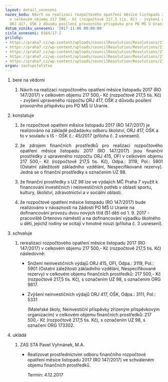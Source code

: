 ```yaml
---
layout: detail_usneseni
nazev_bodu: Návrh na realizaci rozpočtového opatření měsíce listopadu 2017 (RO 147/2017)
  v celkovém objemu 217 500,- Kč (rozpočtově 217,5 tis. Kč) - zvýšení upraveného rozpočtu
  ORJ 417, OŠK z důvodu posílení provozního příspěvku pro PO MŠ U Uranie.
datum_vzniku_usneseni: '2017-11-06 00:00:00'
cislo_usneseni: 0164/17-Z
prilohy:
- https://praha7.cz/wp-content/uploads/councilResolution/Resolutions/27006/export/Duvodovazprava~265308.docx
- https://praha7.cz/wp-content/uploads/councilResolution/Resolutions/27006/export/IS_OSK_45_2017_UUranie_skolkovne_prispevek_UR_11_2017~265307.docx
- https://praha7.cz/wp-content/uploads/councilResolution/Resolutions/27006/export/POMSUUraniezadostionavyseniprispevku~265306.pdf
- https://praha7.cz/wp-content/uploads/councilResolution/Resolutions/27006/export/Usneseni_R_MC_0960_17_R~265305.pdf
- https://praha7.cz/wp-content/uploads/councilResolution/Resolutions/27006/export/export~301077.pdf
organ: zastupitelstvo
---
```

<ol class="urzList_view" id="urzList">
<li id="" class="urzClass1"><span name="1">bere na vědomí</span> 
<ol class="urzOlClass">
<li id="" class="urzClass2" style="TEXT-ALIGN: left"><span><p>Návrh na realizaci rozpočtového opatření měsíce listopadu 2017 (RO 147/2017) v celkovém objemu 217 500,- Kč (rozpočtově 217,5 tis. Kč) - zvýšení upraveného rozpočtu ORJ 417, OŠK z důvodu posílení provozního příspěvku pro PO MŠ U Uranie.</p></span></li></ol></li>
<li id="" class="urzClass1"><span name="6">konstatuje</span> 
<ol id="" class="urzOlClass">
<li id="" class="urzClass2" style="TEXT-ALIGN: left"><span><p>že rozpočtové opatření měsíce listopadu 2017 (RO 147/2017)&nbsp;je realizováno na základě požadavku odboru školství, ORJ 417, OŠK a to v souladu s IS - OŠK č.: 45/2017 (příloha č. 2 usnesení).</p></span></li>
<li id="" class="urzClass2" style="TEXT-ALIGN: justify"><span><p style="TEXT-ALIGN: justify" data-mce-style="text-align: justify;">že zdrojem finančních prostředků pro realizaci rozpočtového opatření měsíce listopadu 2017 (RO 147/2017) jsou finanční prostředky z upraveného rozpočtu ORJ 415, OFI v celkovém objemu 217 500,- Kč (rozpočtově 217,5 tis. Kč), Odpa.: 3119, Pol.: 5901 (Ostatní záležitosti základního vzdělání, Nespecifikované rezervy). Jedná se o finanční prostředky s označením UZ 98.<br></p></span></li><li style="text-align: left;" id="" class="urzClass2"><span><p>že finanční prostředky s UZ 98 lze ve výdajích MČ Praha 7 využít k financování investičních i neinvestičních potřeb v oblasti sportu, kultury, školství, zdravotnictví a v sociální oblasti.</p></span></li><li style="text-align: left;" id="" class="urzClass2"><span><p>že rozpočtové opatření měsíce listopadu (RO 147/2017) bude realizováno v návaznosti na žádosti PO MŠ U Uranie na dofinancování provozu dvou nových tříd (51 dětí od 1. 9. 2017 - pracoviště Ortenovo náměstí) a na dofinancování výpadku školného u dětí, jejichž rodiny se ocitají v hmotné nouzi (příloha č. 3 usnesení).</p></span></li>
</ol></li>
<li id="" class="urzClass1"><span name="24">schvaluje</span> 
<ol id="" class="urzOlClass">
<li id="" class="urzClass2" style="TEXT-ALIGN: left"><span><p>rerealizaci rozpočtového opatření&nbsp;měsíce listopadu 2017 (RO 147/2017) v celkovém objemu 217 500,- Kč (rozpočtově 217,5 tis. Kč) následovně:</p></span>
<ul id="" class="urzUlClass">

<li id="" class="urzClass3" style="TEXT-ALIGN: left"><span><p>Snížení neinvestičních výdajů ORJ 415, OFI,&nbsp;Odpa.: 3119, Pol.: 5901 (Ostatní záležitosti základního vzdělání, Nespecifikované rezervy) v celkovém objemu finančních prostředků: 217 500,- Kč (rozpočtově 217,5 tis. Kč), s označením UZ 98, s označením ORG 9817.<br></p></span></li><li style="text-align: left;" id="" class="urzClass3"><span><p>Zvýšení neinvestičních výdajů ORJ 417, OŠK, Odpa.: 3111, Pol.: 5331<br></p><p>(Mateřské školy, Neinvestiční příspěvky zřízeným příspěvkovým organizacím) v celkovém objemu finančních prostředků: 217 500,- Kč (rozpočtově 217,5 tis. Kč), s označením UZ 98, s označení ORG 173302.</p></span></li></ul></li>
</ol></li><li class="urzClass1" id="urzUkoly"><span name="1">ukládá</span><ol class="urzOlClass"><li class="urzClass2"><span><p>ZAS STA Pavel Vyhnánek, M.A.</p></span><ul class="urzUlClass"><li class="urzClass3"><span><p>Realizovat prostřednictvím odboru finančního rozpočtové opatření měsíce listopadu 2017 (RO 147/2017) ve schváleném objemu finančních prostředků.</p></span><span class="urzUkolTermin">  Termín:&nbsp;4.12.2017</span></li></ul></li></ol></li>
</ol>